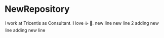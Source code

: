 # NewRepository

I work at Tricentis as Consultant.
I love :coffee: :beer:.
new line
new line 2
adding new line
adding new line
